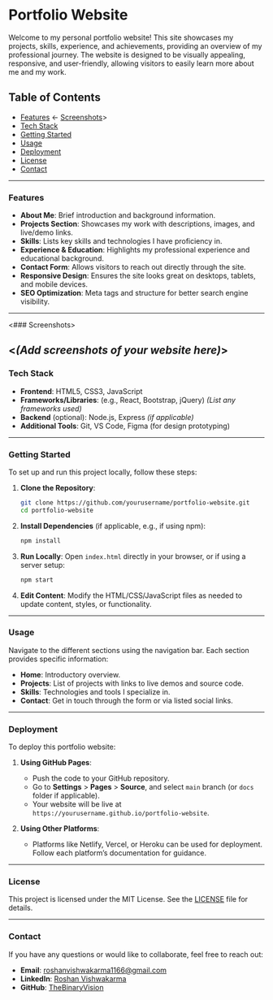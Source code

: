 # Portfolio Website

Welcome to my personal portfolio website! This site showcases my projects, skills, experience, and achievements, providing an overview of my professional journey. The website is designed to be visually appealing, responsive, and user-friendly, allowing visitors to easily learn more about me and my work.

## Table of Contents

- [Features](#features)
<- [Screenshots](#screenshots)>
- [Tech Stack](#tech-stack)
- [Getting Started](#getting-started)
- [Usage](#usage)
- [Deployment](#deployment)
- [License](#license)
- [Contact](#contact)

---

### Features

- **About Me**: Brief introduction and background information.
- **Projects Section**: Showcases my work with descriptions, images, and live/demo links.
- **Skills**: Lists key skills and technologies I have proficiency in.
- **Experience & Education**: Highlights my professional experience and educational background.
- **Contact Form**: Allows visitors to reach out directly through the site.
- **Responsive Design**: Ensures the site looks great on desktops, tablets, and mobile devices.
- **SEO Optimization**: Meta tags and structure for better search engine visibility.

---

<### Screenshots>

<*(Add screenshots of your website here)*>
---

### Tech Stack

- **Frontend**: HTML5, CSS3, JavaScript
- **Frameworks/Libraries**: (e.g., React, Bootstrap, jQuery) *(List any frameworks used)*
- **Backend** (optional): Node.js, Express *(if applicable)*
- **Additional Tools**: Git, VS Code, Figma (for design prototyping)

---

### Getting Started

To set up and run this project locally, follow these steps:

1. **Clone the Repository**:
   ```bash
   git clone https://github.com/yourusername/portfolio-website.git
   cd portfolio-website
   ```

2. **Install Dependencies** (if applicable, e.g., if using npm):
   ```bash
   npm install
   ```

3. **Run Locally**:
   Open `index.html` directly in your browser, or if using a server setup:
   ```bash
   npm start
   ```

4. **Edit Content**:
   Modify the HTML/CSS/JavaScript files as needed to update content, styles, or functionality.

---

### Usage

Navigate to the different sections using the navigation bar. Each section provides specific information:

- **Home**: Introductory overview.
- **Projects**: List of projects with links to live demos and source code.
- **Skills**: Technologies and tools I specialize in.
- **Contact**: Get in touch through the form or via listed social links.

---

### Deployment

To deploy this portfolio website:

1. **Using GitHub Pages**:
   - Push the code to your GitHub repository.
   - Go to **Settings** > **Pages** > **Source**, and select `main` branch (or `docs` folder if applicable).
   - Your website will be live at `https://yourusername.github.io/portfolio-website`.

2. **Using Other Platforms**:
   - Platforms like Netlify, Vercel, or Heroku can be used for deployment. Follow each platform’s documentation for guidance.

---

### License

This project is licensed under the MIT License. See the [LICENSE](LICENSE) file for details.

---

### Contact

If you have any questions or would like to collaborate, feel free to reach out:

- **Email**: roshanvishwakarma1166@gmail.com
- **LinkedIn**: [Roshan Vishwakarma](https://www.linkedin.com/in/naam-roshan/)
- **GitHub**: [TheBinaryVision](https://github.com/TheBinaryVision)
